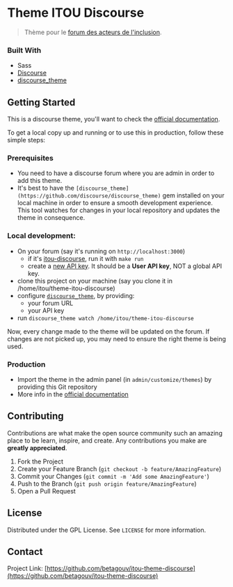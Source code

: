 # Theme ITOU Discourse

> Thème pour le [forum des acteurs de l'inclusion](forum.inclusion.beta.gouv.fr/).

### Built With

 - Sass
 - [Discourse](https://github.com/discourse/discourse)
 - [discourse_theme](https://github.com/discourse/discourse_theme)

## Getting Started

This is a discourse theme, you'll want to check the [official documentation](https://meta.discourse.org/t/developer-s-guide-to-discourse-themes/93648).

To get a local copy up and running or to use this in production, follow these simple steps:

### Prerequisites

 - You need to have a discourse forum where you are admin in order to add this theme.
 - It's best to have the `[discourse_theme](https://github.com/discourse/discourse_theme)` gem installed on your local machine in order to ensure a smooth development experience. This tool watches for changes in your local repository and updates the theme in consequence.

### Local development:

 - On your forum (say it's running on `http://localhost:3000`)
   - if it's [itou-discourse](https://github.com/betagouv/itou-discourse), run it with `make run`
   - create a [new API key](http://localhost:3000/admin/api/keys/new). It should be a **User API key**, NOT a global API key.
 - clone this project on your machine (say you clone it in /home/itou/theme-itou-discourse)
 - configure [`discourse_theme`](https://github.com/discourse/discourse_theme), by providing:
    - your forum URL
    - your API key
 - run `discourse_theme watch /home/itou/theme-itou-discourse`

Now, every change made to the theme will be updated on the forum.
If changes are not picked up, you may need to ensure the right theme is being used.

### Production

 - Import the theme in the admin panel (in `admin/customize/themes`) by providing this Git repository
 - More info in the [official documentation](https://meta.discourse.org/t/developer-s-guide-to-discourse-themes/93648)

## Contributing

Contributions are what make the open source community such an amazing place to be learn, inspire, and create. Any contributions you make are **greatly appreciated**.

1. Fork the Project
2. Create your Feature Branch (`git checkout -b feature/AmazingFeature`)
3. Commit your Changes (`git commit -m 'Add some AmazingFeature'`)
4. Push to the Branch (`git push origin feature/AmazingFeature`)
5. Open a Pull Request

## License

Distributed under the GPL License. See `LICENSE` for more information.

## Contact

Project Link: [https://github.com/betagouv/itou-theme-discourse](https://github.com/betagouv/itou-theme-discourse)
